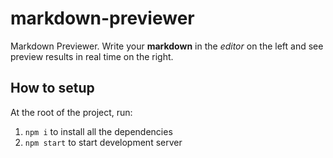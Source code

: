 # markdown-previewer

Markdown Previewer. Write your **markdown** in the _editor_ on the left and see preview results in real time on the right.

## How to setup

At the root of the project, run:

1. `npm i` to install all the dependencies
2. `npm start` to start development server

